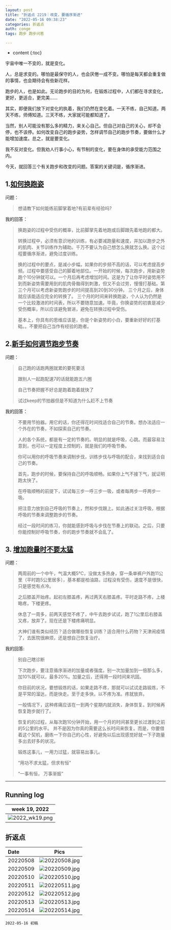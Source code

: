 ```yaml
---
layout: post
title: "折返点 2219｜改变，要循序渐进"
date: "2022-05-16 09:38:23"
categories: 折返点
auth: conge
tags: 跑步 跑步问答

---
```

* content
{:toc}

宇宙中唯一不变的，就是变化。

人，总是求变的。哪怕是最保守的人，也会厌倦一成不变。哪怕是每天都会重复做的事情，也会期待会有些新花样。

跑步的人，也是如此。无论跑步的目的为何，在锻炼过程中，人们都在寻求变化，更好，更适合，更完美……

其实，即便我们放下对变化的执着，我们仍然在变化着。一天不练，自己知道。两天不练，师傅知道。三天不练，大家就可能都知道了。

当然，别人可能没有那么多的精力，来关心自己。但自己对自己的关心，却不会停，也不该停。如何改变自己的跑步姿势，怎样调节自己的跑步节奏，要做什么才能增加速度。总之，就是要变化。

我不反对变化。但我劝人行事小心，有节制的变化，要在身体的承受能力范围之内。

今天，就回答三个有关跑步和改变的问题。答案的关键词是，循序渐进。 





## 1.[如何换跑姿](https://douc.cc/1DchxU)

问题：

> 想请教下如何能练前脚掌着地?有前辈有经验吗?

我的回答：

> 换跑姿的过程中受伤的概率，比前脚掌先着地跑或后脚跟先着地跑的都大。
>
> 转换过程中，必须有意识地的训练，有必要减跑量和速度，并加以跑步之外的肌肉、关节训练作为辅助。千万不要认为自己想怎么换就怎么换。这个过程要循序渐进，避免过度训练。
>
> 换的过程中的要点，是减小步幅，如果你的步频不高的话，可以考虑提高步频。过程中要感受自己的脚着地部位。一开始的时候，每次跑步，用新姿势跑个10分钟就可以。一个月后再考虑增加时间。这是为了让你平时姿势用不到而新姿势需要用到的肌肉骨骼得到刺激，但又不会过劳，慢慢打基础。第三个月可以考虑新姿势跑步的时间提高到20到30分钟。 三个月之后，身体就应该能适应完全的转换了。 三个月的时间来转换跑姿，个人认为仍然是一个比较激进的时间表，所以不要随意加速。毕竟，你换姿势的初衷是减少受伤概率，所以应该避免冒进，避免在转换过程中受伤。
>
> 基本上，你具有的思维应该是，你是个新姿势的小白，要重新好好的打基础。。不要把自己当作有经验的跑者。


## 2.[新手如何调节跑步节奏 ](https://douc.cc/18kbbN)

问题：

> 自己跑的话跑两圈就累的要死要活
>
> 跟别人一起跑配速7的话就能跑五六圈
>
> 自己节奏把握不好总是跑着跑着就快了
>
> 试过keep的节拍器但是不知道为什么赶不上节奏

我的回答：

> 不要用节拍器。用它的话，你还得花时间找适合自己的节奏。想办法适应一个外在的节奏，不如探索自己的节奏。
>
> 人的各个系统，都是有一定的节奏的。明显的就是呼吸，心跳。而最容易注意到，也可以一定程度上控制的，就是我们的呼吸节奏。
>
> 你可以用你的呼吸节奏来调制步伐，训练步伐与呼吸的配合，来找到适合自己的节奏。
>
> 首先，跑步的时候，要保持自己的呼吸顺畅。如果你上气不接下气，就证明跑太快了。
>
> 在呼吸顺畅的前提下，试试每三步一呼三步一吸，或者每两步一呼两步一吸。
>
> 把注意力放到自己呼吸的节奏上，然和步伐跟上。如此通过关注呼吸，根据呼吸的节奏来调整跑步的节奏。
>
> 经过一段时间的练习，你就能感到呼吸与步伐在节奏上的联动。之后，只要你能控制好呼吸节奏，你的跑步节奏就不会乱了。


## 3. [增加跑量时不要太猛]( https://douc.cc/0Tmg42)

问题：

> 两周前的一个中午，气温大概5℃，没做太多热身，穿一条单裤户外跑11公里（平时跑5公里居多），基本都是柏油路，过程没有受伤，速度不是很快，只是感觉有点冷。
>
> 之后膝盖开始疼。起初左膝盖疼，再过两天右膝盖疼。平时走路不疼，上楼略疼，下楼更疼。
>
> 休息了一周多，前两天感觉不疼了，中午去跑步试试，跑了1公里后右膝盖又疼，放弃了。现在还是下楼疼痛明显。
>
> 大神们谁有类似经历？适合做哪些恢复训练？适合用什么药物？天津闹疫情了，去医院很麻烦，还是想自己恢复治疗。


我的回答:

> 别自己瞎诊断
>
> 下次跑步，要注意循序渐进的加量或者强度。别一次加量加到一倍那么多，加10%就可以，最多20%。加量之后，还得用一段时间来巩固。
>
> 你目前的状况，要想锻炼的话，如果走路不疼，那就可以试试走路锻炼，不是平常的溜达，而是快走。至于走多快，以不疼为准。疼就放弃。
>
> 一般情况下，这种疼痛应该在一到两个星期内就消失，身体恢复。到时候再恢复跑步就行了。
>
> 恢复的的过程，从每次跑10分钟开始，用一个月的时间甚至更长过渡到之前的5公里的水平。 并不是因为你真的需要这么长时间来恢复。而是，你要借着这个契机，磨练一下你自己的心性，好避免以后出现感觉好就一下子跑量多出去好多的状况。
>
> 锻炼这事儿，一用力过猛，就容易出事儿。
>
> “用功不求太猛，但求有恒”
>
> “一事有恒， 万事渐振”

----

## Running log

|week 19, 2022|
|:----:|
|![2022_wk19.png](https://s2.loli.net/2022/05/17/M6Z8EJejlQ7SaBn.png)|


## 折返点

|Date|Pics|
|:----|:----:|
|20220508|![20220508.jpg](https://s2.loli.net/2022/05/17/R69DJred7noNwOQ.jpg)  |
|20220509|![20220509.jpg](https://s2.loli.net/2022/05/17/R6F4ASjh3MPN9ni.jpg) |
|20220510|![20220510.jpg](https://s2.loli.net/2022/05/17/GjSXDtufLRemW2v.jpg) |
|20220511|![20220511.jpg](https://s2.loli.net/2022/05/17/25dVlUXcwxe4DiQ.jpg)
|20220512|![20220512.jpg](https://s2.loli.net/2022/05/17/rmV1qJ4skWTuaAv.jpg) |
|20220513|![20220513.jpg](https://s2.loli.net/2022/05/17/HpfLhTz1dOmPR69.jpg) |
|20220514|![20220514.jpg](https://s2.loli.net/2022/05/17/pYSTLmkyw98CVIM.jpg)  |


```
2022-05-16 初稿
```
